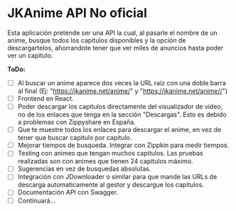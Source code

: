 # JKAnime API No oficial

Esta aplicación pretende ser una API la cual, al pasarle el nombre de un anime, busque todos los capitulos disponibles y la opción de descargartelos, ahorrandote tener que ver miles de anuncios hasta poder ver un capitulo.

**ToDo:**

- [ ] Al buscar un anime aparece dos veces la URL raíz con una doble barra al final (Ej: "https://jkanime.net/anime/" y "https://jkanime.net/anime//")
- [ ] Frontend en React.
- [ ] Poder descargar los capitulos directamente del visualizador de video, no de los enlaces que tenga en la sección "Descargas". Esto es debido a problemas con Zippyshare en España.
- [ ] Que te muestre todos los enlaces para descargar el anime, en vez de tener que buscar capitulo por capitulo.
- [ ] Mejorar tiempos de busqueda. Integrar con Zippkin para medir tiempos.
- [ ] Testing con animes que tengan muchos capitulos. Las pruebas realizadas son con animes que tienen 24 capitulos máximo.
- [ ] Sugerencias en vez de busquedas absolutas.
- [ ] Integración con JDownloader o similar para que mande las URLs de descarga automaticamente al gestor y descargue los capitulos.
- [ ] Documentación API con Swagger.
- [ ] Continuará...
